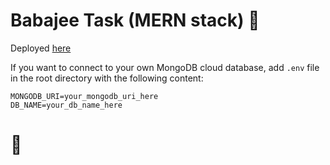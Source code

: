 # Babajee Task (MERN stack) 🎉

Deployed [here](https://babajee-task.onrender.com/)

If you want to connect to your own MongoDB cloud database, add `.env` file in the root directory with the following content:

`MONGODB_URI=your_mongodb_uri_here`<br>
`DB_NAME=your_db_name_here`

# 🤯
